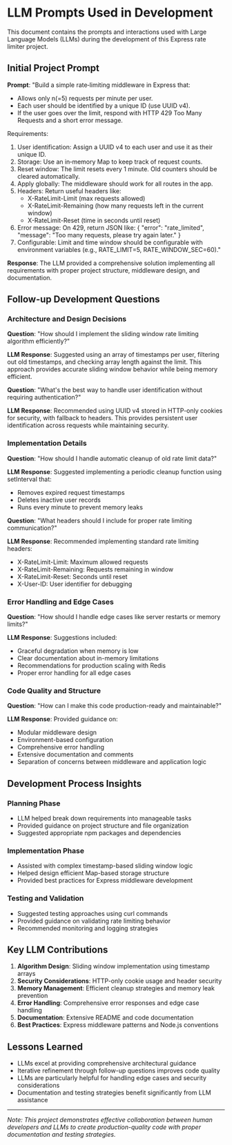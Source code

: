 # LLM Prompts Used in Development

This document contains the prompts and interactions used with Large Language Models (LLMs) during the development of this Express rate limiter project.

## Initial Project Prompt

**Prompt**: "Build a simple rate‐limiting middleware in Express that:
- Allows only n(=5) requests per minute per user.
- Each user should be identified by a unique ID (use UUID v4).
- If the user goes over the limit, respond with HTTP 429 Too Many Requests and a short error message.

Requirements:
1. User identification: Assign a UUID v4 to each user and use it as their unique ID.
2. Storage: Use an in‐memory Map to keep track of request counts.
3. Reset window: The limit resets every 1 minute. Old counters should be cleared automatically.
4. Apply globally: The middleware should work for all routes in the app.
5. Headers: Return useful headers like:
   - X-RateLimit-Limit (max requests allowed)
   - X-RateLimit-Remaining (how many requests left in the current window)
   - X-RateLimit-Reset (time in seconds until reset)
6. Error message: On 429, return JSON like:
   { "error": "rate_limited", "message": "Too many requests, please try again later." }
7. Configurable: Limit and time window should be configurable with environment variables (e.g., RATE_LIMIT=5, RATE_WINDOW_SEC=60)."

**Response**: The LLM provided a comprehensive solution implementing all requirements with proper project structure, middleware design, and documentation.

## Follow-up Development Questions

### Architecture and Design Decisions

**Question**: "How should I implement the sliding window rate limiting algorithm efficiently?"

**LLM Response**: Suggested using an array of timestamps per user, filtering out old timestamps, and checking array length against the limit. This approach provides accurate sliding window behavior while being memory efficient.

**Question**: "What's the best way to handle user identification without requiring authentication?"

**LLM Response**: Recommended using UUID v4 stored in HTTP-only cookies for security, with fallback to headers. This provides persistent user identification across requests while maintaining security.

### Implementation Details

**Question**: "How should I handle automatic cleanup of old rate limit data?"

**LLM Response**: Suggested implementing a periodic cleanup function using setInterval that:
- Removes expired request timestamps
- Deletes inactive user records
- Runs every minute to prevent memory leaks

**Question**: "What headers should I include for proper rate limiting communication?"

**LLM Response**: Recommended implementing standard rate limiting headers:
- X-RateLimit-Limit: Maximum allowed requests
- X-RateLimit-Remaining: Requests remaining in window
- X-RateLimit-Reset: Seconds until reset
- X-User-ID: User identifier for debugging

### Error Handling and Edge Cases

**Question**: "How should I handle edge cases like server restarts or memory limits?"

**LLM Response**: Suggestions included:
- Graceful degradation when memory is low
- Clear documentation about in-memory limitations
- Recommendations for production scaling with Redis
- Proper error handling for all edge cases

### Code Quality and Structure

**Question**: "How can I make this code production-ready and maintainable?"

**LLM Response**: Provided guidance on:
- Modular middleware design
- Environment-based configuration
- Comprehensive error handling
- Extensive documentation and comments
- Separation of concerns between middleware and application logic

## Development Process Insights

### Planning Phase
- LLM helped break down requirements into manageable tasks
- Provided guidance on project structure and file organization
- Suggested appropriate npm packages and dependencies

### Implementation Phase
- Assisted with complex timestamp-based sliding window logic
- Helped design efficient Map-based storage structure
- Provided best practices for Express middleware development

### Testing and Validation
- Suggested testing approaches using curl commands
- Provided guidance on validating rate limiting behavior
- Recommended monitoring and logging strategies

## Key LLM Contributions

1. **Algorithm Design**: Sliding window implementation using timestamp arrays
2. **Security Considerations**: HTTP-only cookie usage and header security
3. **Memory Management**: Efficient cleanup strategies and memory leak prevention
4. **Error Handling**: Comprehensive error responses and edge case handling
5. **Documentation**: Extensive README and code documentation
6. **Best Practices**: Express middleware patterns and Node.js conventions

## Lessons Learned

- LLMs excel at providing comprehensive architectural guidance
- Iterative refinement through follow-up questions improves code quality
- LLMs are particularly helpful for handling edge cases and security considerations
- Documentation and testing strategies benefit significantly from LLM assistance

---

*Note: This project demonstrates effective collaboration between human developers and LLMs to create production-quality code with proper documentation and testing strategies.*